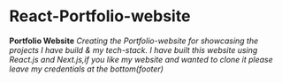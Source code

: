 # React-Portfolio-website

**Portfolio Website**
*Creating the Portfolio-website for showcasing the projects I have build & my tech-stack. I have built this website using React.js and Next.js,if you like my website and wanted to clone it please leave my credentials at the bottom(footer)*
